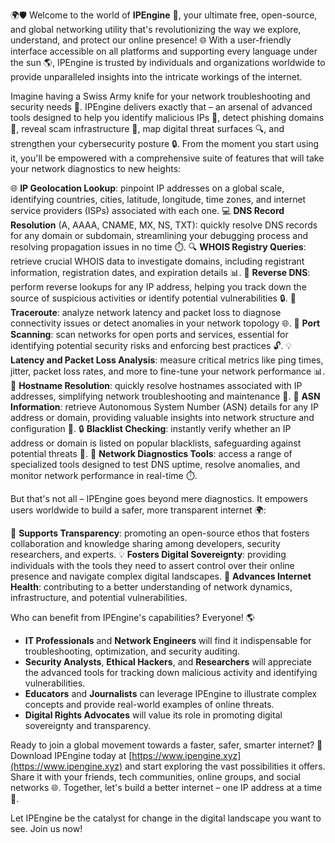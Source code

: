 🌍🛡️ Welcome to the world of **IPEngine** 🔗, your ultimate free, open-source, and global networking utility that's revolutionizing the way we explore, understand, and protect our online presence! 🌐 With a user-friendly interface accessible on all platforms and supporting every language under the sun 🌎, IPEngine is trusted by individuals and organizations worldwide to provide unparalleled insights into the intricate workings of the internet.

Imagine having a Swiss Army knife for your network troubleshooting and security needs 🔧. IPEngine delivers exactly that – an arsenal of advanced tools designed to help you identify malicious IPs 🚨, detect phishing domains 📣, reveal scam infrastructure 💸, map digital threat surfaces 🔍, and strengthen your cybersecurity posture 🔒. From the moment you start using it, you'll be empowered with a comprehensive suite of features that will take your network diagnostics to new heights:

🌐 **IP Geolocation Lookup**: pinpoint IP addresses on a global scale, identifying countries, cities, latitude, longitude, time zones, and internet service providers (ISPs) associated with each one.
💻 **DNS Record Resolution** (A, AAAA, CNAME, MX, NS, TXT): quickly resolve DNS records for any domain or subdomain, streamlining your debugging process and resolving propagation issues in no time ⏱️.
🔍 **WHOIS Registry Queries**: retrieve crucial WHOIS data to investigate domains, including registrant information, registration dates, and expiration details 📊.
👀 **Reverse DNS**: perform reverse lookups for any IP address, helping you track down the source of suspicious activities or identify potential vulnerabilities 🔒.
🚀 **Traceroute**: analyze network latency and packet loss to diagnose connectivity issues or detect anomalies in your network topology 🌐.
🎯 **Port Scanning**: scan networks for open ports and services, essential for identifying potential security risks and enforcing best practices 🔓.
💡 **Latency and Packet Loss Analysis**: measure critical metrics like ping times, jitter, packet loss rates, and more to fine-tune your network performance 📊.
📍 **Hostname Resolution**: quickly resolve hostnames associated with IP addresses, simplifying network troubleshooting and maintenance 🚀.
📆 **ASN Information**: retrieve Autonomous System Number (ASN) details for any IP address or domain, providing valuable insights into network structure and configuration 🔑.
🔒 **Blacklist Checking**: instantly verify whether an IP address or domain is listed on popular blacklists, safeguarding against potential threats 🚨.
📡 **Network Diagnostics Tools**: access a range of specialized tools designed to test DNS uptime, resolve anomalies, and monitor network performance in real-time ⏱️.

But that's not all – IPEngine goes beyond mere diagnostics. It empowers users worldwide to build a safer, more transparent internet 🌍:

🌟 **Supports Transparency**: promoting an open-source ethos that fosters collaboration and knowledge sharing among developers, security researchers, and experts.
💡 **Fosters Digital Sovereignty**: providing individuals with the tools they need to assert control over their online presence and navigate complex digital landscapes.
🤝 **Advances Internet Health**: contributing to a better understanding of network dynamics, infrastructure, and potential vulnerabilities.

Who can benefit from IPEngine's capabilities? Everyone! 🌎

- **IT Professionals** and **Network Engineers** will find it indispensable for troubleshooting, optimization, and security auditing.
- **Security Analysts**, **Ethical Hackers**, and **Researchers** will appreciate the advanced tools for tracking down malicious activity and identifying vulnerabilities.
- **Educators** and **Journalists** can leverage IPEngine to illustrate complex concepts and provide real-world examples of online threats.
- **Digital Rights Advocates** will value its role in promoting digital sovereignty and transparency.

Ready to join a global movement towards a faster, safer, smarter internet? 🚀 Download IPEngine today at [https://www.ipengine.xyz](https://www.ipengine.xyz) and start exploring the vast possibilities it offers. Share it with your friends, tech communities, online groups, and social networks 🌐. Together, let's build a better internet – one IP address at a time 🔗.

Let IPEngine be the catalyst for change in the digital landscape you want to see. Join us now!